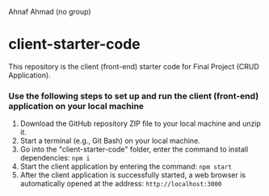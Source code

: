 Ahnaf Ahmad (no group)
# client-starter-code

This repository is the client (front-end) starter code for Final Project (CRUD Application).

### Use the following steps to set up and run the client (front-end) application on your local machine
1.	Download the GitHub repository ZIP file to your local machine and unzip it.
2.  Start a terminal (e.g., Git Bash) on your local machine.
3.	Go into the "client-starter-code" folder, enter the command to install dependencies: `npm i` 
4.	Start the client application by entering the command: `npm start`
5.	After the client application is successfully started, a web browser is automatically opened at the address: `http://localhost:3000` 
